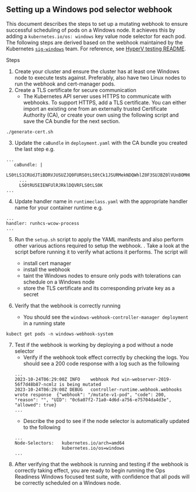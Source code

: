 ## Setting up a Windows pod selector webhook

This document describes the steps to set up a mutating webhook to ensure successful scheduling of pods on a Windows
node. It achieves this by adding a `kubernetes.io/os: windows` key value node selector for each pod. The following steps
are derived based on the webhook maintained by the
Kubernetes [`sig-windows`](https://github.com/kubernetes/community/tree/master/sig-windows) team. For reference,
see [HyperV testing README](https://github.com/kubernetes-sigs/windows-testing/blob/master/helpers/hyper-v-mutating-webhook/README.md).

Steps

1. Create your cluster and ensure the cluster has at least one Windows node to execute tests against. Preferably, also
   have two Linux nodes to run the webhook and cert-manager pods.
2. Create a TLS certificate for secure communication
    - The Kubernetes API server uses HTTPS to communicate with webhooks. To support HTTPS, add a TLS certificate.
      You can either import an existing one from an externally trusted Certificate Authority (CA), or create your own
      using the following script and save the CA bundle for the next section.

```
./generate-cert.sh
```

3. Update the `caBundle` in `deployment.yaml` with the CA bundle you created the last step e.g.

```
...
   caBundle: |
     LS0tLS1CRUdJTiBDRVJUSUZJQ0FURS0tLS0tCk1JSURMekNDQWhlZ0F3SUJBZ0lVUnBOMHU0c3NqbFV5
     ...
     LS0tRU5EIENFUlRJRklDQVRFLS0tLS0K
...
```

4. Update handler name in `runtimeclass.yaml` with the appropriate handler name for your container runtime e.g.

```
...
handler: runhcs-wcow-process
...
```

5. Run the `setup.sh` script to apply the YAML manifests and also perform other various actions required to setup the webhook. . Take a look at the script before running it to verify what actions it performs. The script will
    - install cert manager
    - install the webhook
    - taint the Windows nodes to ensure only pods with tolerations can schedule on a Windows node
    - store the TLS certificate and its corresponding private key as a secret

6. Verify that the webhook is correctly running
    - You should see the `windows-webhook-controller-manager deployment` in a running state

```
kubect get pods -n windows-webhook-system
```

7. Test if the webhook is working by deploying a pod without a node selector
    - Verify if the webhook took effect correctly by checking the logs. You should see a 200 code response with a log
      such as the following
   ```
   ...
   2023-10-24T06:29:00Z	INFO	webhook	Pod win-webserver-2019-56f7d48b87-ncmlz is being mutated
   2023-10-24T06:29:00Z	DEBUG	controller-runtime.webhook.webhooks	wrote response	{"webhook": "/mutate-v1-pod", "code": 200, "reason": "", "UID": "0c6a07f2-71a0-4d6d-a756-e75704da4d3e", "allowed": true}
   ...
   ```
    - Describe the pod to see if the node selector is automatically updated to the following
   ```
   ...
   Node-Selectors:   kubernetes.io/arch=amd64
                     kubernetes.io/os=windows
   ...
   ```
8. After verifying that the webhook is running and testing if the webhook is correctly taking effect, you are ready to
   begin running the Ops Readiness Windows focused test suite, with confidence that all pods will be correctly scheduled
   on a Windows node.